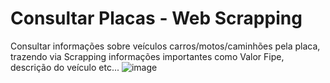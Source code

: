 # Consultar Placas - Web Scrapping 
Consultar informações sobre veículos carros/motos/caminhões pela placa, trazendo via Scrapping informações importantes como Valor Fipe, descrição do veículo etc...
![image](https://github.com/freitasgui/consultarplacas/assets/117831172/2d03892a-7e74-4c5a-a77a-98bd2b22b755)
